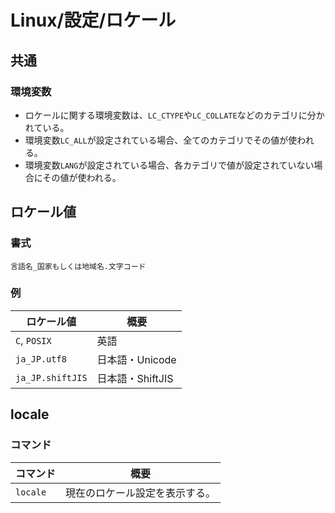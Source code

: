 # Linux/設定/ロケール

## 共通

### 環境変数

- ロケールに関する環境変数は、`LC_CTYPE`や`LC_COLLATE`などのカテゴリに分かれている。
- 環境変数`LC_ALL`が設定されている場合、全てのカテゴリでその値が使われる。
- 環境変数`LANG`が設定されている場合、各カテゴリで値が設定されていない場合にその値が使われる。

## ロケール値

### 書式

```text
言語名_国家もしくは地域名.文字コード
```

### 例

| ロケール値       | 概要             |
| ---------------- | ---------------- |
| `C`, `POSIX`     | 英語             |
| `ja_JP.utf8`     | 日本語・Unicode  |
| `ja_JP.shiftJIS` | 日本語・ShiftJIS |

## locale

### コマンド

|コマンド|概要|
|---|---|
|`locale`|現在のロケール設定を表示する。|
